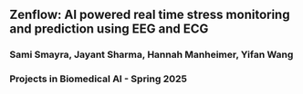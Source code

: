 ## Zenflow: AI powered real time stress monitoring and prediction using EEG and ECG 

### Sami Smayra, Jayant Sharma, Hannah Manheimer, Yifan Wang 
### Projects in Biomedical AI - Spring 2025
